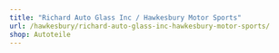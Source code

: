 ```yaml
---
title: "Richard Auto Glass Inc / Hawkesbury Motor Sports"
url: /hawkesbury/richard-auto-glass-inc-hawkesbury-motor-sports/
shop: Autoteile
---
```

